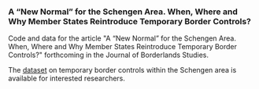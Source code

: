 ### A “New Normal” for the Schengen Area. When, Where and Why Member States Reintroduce Temporary Border Controls?

Code and data for the article "A “New Normal” for the Schengen Area. When, Where and Why Member States Reintroduce
Temporary Border Controls?" forthcoming in the Journal of Borderlands Studies. 

The [dataset](https://github.com/FabianFox/Schengen/blob/master/data/TemporaryBorderControls_1999-2020.csv) on temporary border controls within the Schengen area is available for interested researchers. 